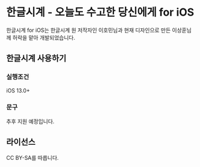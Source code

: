# 한글시계 - 오늘도 수고한 당신에게 for iOS

한글시계 for iOS는 한글시계 원 저작자인 이호민님과 현재 디자인으로 만든 이상훈님께 허락을 맡아 개발되었습니다.

## 한글시계 사용하기

### 실행조건
iOS 13.0+

### 문구
추후 지원 예정입니다.

## 라이선스
CC BY-SA를 따릅니다.
